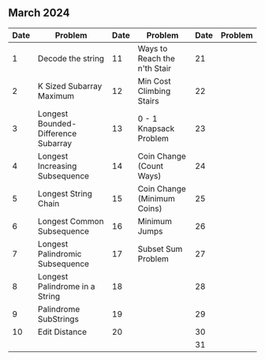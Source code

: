 ## March 2024

| Date | Problem                             | Date | Problem                      | Date | Problem |
| ---- | ----------------------------------- | ---- | ---------------------------- | ---- | ------- |
| 1    | Decode the string                   | 11   | Ways to Reach the n'th Stair | 21   |         |
| 2    | K Sized Subarray Maximum            | 12   | Min Cost Climbing Stairs     | 22   |         |
| 3    | Longest Bounded-Difference Subarray | 13   | 0 - 1 Knapsack Problem       | 23   |         |
| 4    | Longest Increasing Subsequence      | 14   | Coin Change (Count Ways)     | 24   |         |
| 5    | Longest String Chain                | 15   | Coin Change (Minimum Coins)  | 25   |         |
| 6    | Longest Common Subsequence          | 16   | Minimum Jumps                | 26   |         |
| 7    | Longest Palindromic Subsequence     | 17   | Subset Sum Problem           | 27   |         |
| 8    | Longest Palindrome in a String      | 18   |                              | 28   |         |
| 9    | Palindrome SubStrings               | 19   |                              | 29   |         |
| 10   | Edit Distance                       | 20   |                              | 30   |         |
|      |                                     |      |                              | 31   |         |
